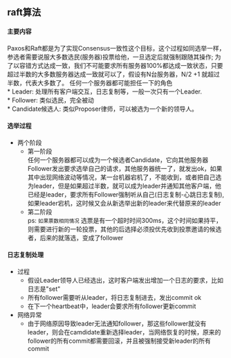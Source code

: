 raft算法
---
#### 主要内容
Paxos和Raft都是为了实现Consensus一致性这个目标，这个过程如同选举一样，参选者需要说服大多数选民(服务器)投票给他，一旦选定后就强制跟随其操作;
为了以容错方式达成一致，我们不可能要求所有服务器100%都达成一致状态，只要超过半数的大多数服务器达成一致就可以了，假设有N台服务器，N/2 +1 就超过半数，代表大多数了。
任何一个服务器都可能担任一下的角色   
    * Leader: 处理所有客户端交互，日志复制等，一般一次只有一个Leader.  
    * Follower: 类似选民，完全被动  
    * Candidate候选人: 类似Proposer律师，可以被选为一个新的领导人。    
#### 选举过程
* 两个阶段  
    * 第一阶段  
任何一个服务器都可以成为一个候选者Candidate，它向其他服务器Follower发出要求选举自己的请求，其他服务器统一了，就发出ok，如果其中出现网络波动等情况，某一台机器宕机了，不能收到，或者把自己选为leader，但是如果超过半数，就可以成为leader并通知其他客户端，他已经是leader，要求所有Follower强制听从自己(日志复制-心跳日志复制),如果leader宕机，这时候又会从新选举出新的leader来代替原来的leader
    * 第二阶段  
ps: `如果票数相同情况` 
选票是有一个超时时间300ms，这个时间如果持平，则需要进行新的一轮投票，其他的后选择必须投优先收到投票邀请的候选者，后来的就落选，变成了follower

#### 日志复制处理
* 过程
    * 假设Leader领导人已经选出，这时客户端发出增加一个日志的要求，比如日志是"set"
    * 所有follower需要听从leader，将日志复制进去，发出commit ok
    * 在下一个heartbeat中，leader会要求所有follower更新commit
* 网络异常
    * 由于网络原因导致leader无法通知follower，那这些follower就没有leader，则会在camdidate重新选择leader，当网络恢复的时候，原来的follower的所有commit都需要回滚，并且被强制接受新leader的所有commit